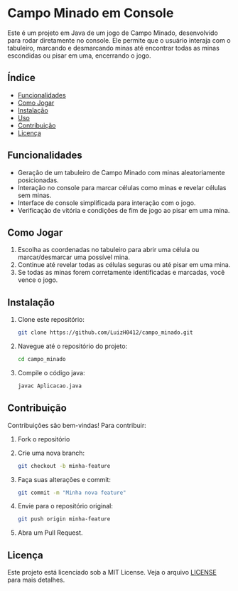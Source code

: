 # Campo Minado em Console

Este é um projeto em Java de um jogo de Campo Minado, desenvolvido para rodar diretamente no console. Ele permite que o usuário interaja com o tabuleiro, marcando e desmarcando minas até encontrar todas as minas escondidas ou pisar em uma, encerrando o jogo.

## Índice

- [Funcionalidades](#funcionalidades)
- [Como Jogar](#como-jogar)
- [Instalação](#instalação)
- [Uso](#uso)
- [Contribuição](#contribuição)
- [Licença](#licença)

## Funcionalidades

- Geração de um tabuleiro de Campo Minado com minas aleatoriamente posicionadas.
- Interação no console para marcar células como minas e revelar células sem minas.
- Interface de console simplificada para interação com o jogo.
- Verificação de vitória e condições de fim de jogo ao pisar em uma mina.

## Como Jogar

1. Escolha as coordenadas no tabuleiro para abrir uma célula ou marcar/desmarcar uma possível mina.
2. Continue até revelar todas as células seguras ou até pisar em uma mina.
3. Se todas as minas forem corretamente identificadas e marcadas, você vence o jogo.

## Instalação

1. Clone este repositório:
   ```bash
   git clone https://github.com/LuizH0412/campo_minado.git

2. Navegue até o repositório do projeto:
    ```bash
    cd campo_minado

3. Compile o código java:
    ```bash
    javac Aplicacao.java


## Contribuição

Contribuições são bem-vindas! Para contribuir:

1. Fork o repositório

2. Crie uma nova branch:
    ```bash
    git checkout -b minha-feature

3. Faça suas alterações e commit:
    ```bash
    git commit -m "Minha nova feature"

4. Envie para o repositório original:
    ```bash
    git push origin minha-feature

5. Abra um Pull Request.

## Licença

Este projeto está licenciado sob a MIT License. Veja o arquivo [LICENSE](LICENSE) para mais detalhes.

